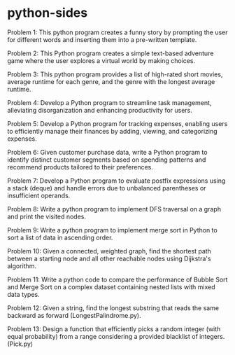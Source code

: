 # python-sides

Problem 1: This python program creates a funny story by prompting the user for different words and inserting them into a pre-written template.

Problem 2: This Python program creates a simple text-based adventure game where the user explores a virtual world by making choices.

Problem 3: This python program provides a list of high-rated short movies, average runtime for each genre, and the genre with the longest average runtime.

Problem 4: Develop a Python program to streamline task management, alleviating disorganization and enhancing productivity for users.

Problem 5: Develop a Python program for tracking expenses, enabling users to efficiently manage their finances by adding, viewing, and categorizing expenses.

Problem 6: Given customer purchase data, write a Python program to identify distinct customer segments based on spending patterns and recommend products tailored to their preferences.

Problem 7: Develop a Python program to evaluate postfix expressions using a stack (deque) and handle errors due to unbalanced parentheses or insufficient operands.

Problem 8: Write a python program to implement DFS traversal on a graph and print the visited nodes.

Problem 9: Write a python program to implement merge sort in Python to sort a list of data in ascending order.

Problem 10: Given a connected, weighted graph, find the shortest path between a starting node and all other reachable nodes using Dijkstra's algorithm.

Problem 11: Write a python code to compare the performance of Bubble Sort and Merge Sort on a complex dataset containing nested lists with mixed data types. 

Problem 12: Given a string, find the longest substring that reads the same backward as forward (LongestPalindrome.py).

Problem 13: Design a function that efficiently picks a random integer (with equal probability) from a range considering a provided blacklist of integers. (Pick.py)
